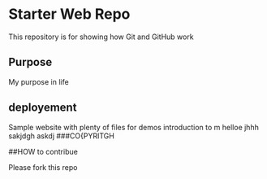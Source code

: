 # Starter Web Repo

This repository is for showing how Git and GitHub work

## Purpose
My purpose in life

## deployement
Sample website with plenty of files for demos
introduction to m
helloe
jhhh
sakjdgh
askdj
###CO{PYRITGH

##HOW to contribue

Please fork this repo
